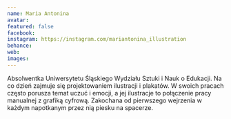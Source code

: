 ```yaml
---
name: Maria Antonina
avatar: 
featured: false
facebook: 
instagram: https://instagram.com/mariantonina_illustration
behance: 
web:
images:
---
```

Absolwentka Uniwersytetu Śląskiego Wydziału Sztuki i Nauk o Edukacji.
Na co dzień zajmuje się projektowaniem ilustracji i plakatów. W swoich pracach często
porusza temat uczuć i emocji, a jej ilustracje to połączenie pracy manualnej z grafiką cyfrową. Zakochana od pierwszego wejrzenia w każdym napotkanym przez nią piesku na spacerze.
